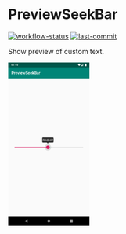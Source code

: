 PreviewSeekBar
=

[![workflow-status](https://img.shields.io/github/actions/workflow/status/michaelbel/previewseekbar/ci.yml?style=for-the-badge&logo=github&labelColor=3F464F)](https://github.com/michaelbel/previewseekbar/actions)
[![last-commit](https://img.shields.io/github/last-commit/michaelbel/previewseekbar?style=for-the-badge&logo=github&labelColor=3F464F)](https://github.com/michaelbel/previewseekbar/commits)

Show preview of custom text.

<img src=".github/screen.png" alt="Project Image" width="33%">